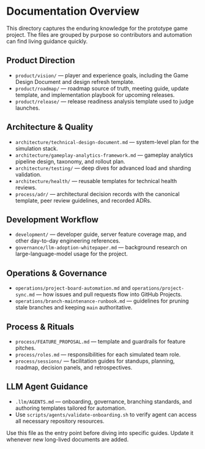 # Documentation Overview

This directory captures the enduring knowledge for the prototype game project. The files are grouped by purpose so contributors and automation can find living guidance quickly.

## Product Direction
- `product/vision/` — player and experience goals, including the Game Design Document and design refresh template.
- `product/roadmap/` — roadmap source of truth, meeting guide, update template, and implementation playbook for upcoming releases.
- `product/release/` — release readiness analysis template used to judge launches.

## Architecture & Quality
- `architecture/technical-design-document.md` — system-level plan for the simulation stack.
- `architecture/gameplay-analytics-framework.md` — gameplay analytics pipeline design, taxonomy, and rollout plan.
- `architecture/testing/` — deep dives for advanced load and sharding validation.
- `architecture/health/` — reusable templates for technical health reviews.
- `process/adr/` — architectural decision records with the canonical template, peer review guidelines, and recorded ADRs.

## Development Workflow
- `development/` — developer guide, server feature coverage map, and other day-to-day engineering references.
- `governance/llm-adoption-whitepaper.md` — background research on large-language-model usage for the project.

## Operations & Governance
- `operations/project-board-automation.md` and `operations/project-sync.md` — how issues and pull requests flow into GitHub Projects.
- `operations/branch-maintenance-runbook.md` — guidelines for pruning stale branches and keeping `main` authoritative.

## Process & Rituals
- `process/FEATURE_PROPOSAL.md` — template and guardrails for feature pitches.
- `process/roles.md` — responsibilities for each simulated team role.
- `process/sessions/` — facilitation guides for standups, planning, roadmap, decision panels, and retrospectives.

## LLM Agent Guidance
- `.llm/AGENTS.md` — onboarding, governance, branching standards, and authoring templates tailored for automation.
- Use `scripts/agents/validate-onboarding.sh` to verify agent can access all necessary repository resources.

Use this file as the entry point before diving into specific guides. Update it whenever new long-lived documents are added.
